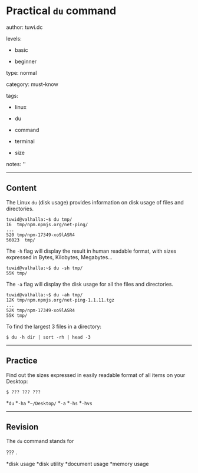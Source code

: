 # Practical `du` command
author: tuwi.dc

levels:

  - basic

  - beginner

type: normal

category: must-know

tags:

  - linux

  - du

  - command

  - terminal

  - size

notes: ''

---
## Content

The Linux `du` (disk usage) provides information on disk usage of files and directories.
```
tuwid@valhalla:~$ du tmp/
16	tmp/npm.npmjs.org/net-ping/
...
520	tmp/npm-17349-xo9lASR4
56023  tmp/
```
The `-h` flag will display the result in human readable format, with sizes expressed in Bytes, Kilobytes, Megabytes... 
```
tuwid@valhalla:~$ du -sh tmp/
55K	tmp/
```
The `-a` flag will display the disk usage for all the files and directories.

```
tuwid@valhalla:~$ du -ah tmp/
12K	tmp/npm.npmjs.org/net-ping-1.1.11.tgz
...
52K	tmp/npm-17349-xo9lASR4
55K	tmp/
```

To find the largest 3 files in a directory:
```
$ du -h dir | sort -rh | head -3
```

---
## Practice

Find out the sizes expressed in easily  readable format of all items on your Desktop:
```
$ ??? ??? ???
``` 
*`du`
*`-ha`
*`~/Desktop/`
*`-a`
*`-hs`
*`-hvs`

---
## Revision

The `du` command stands for 

??? . 

*disk usage
*disk utility
*document usage
*memory usage